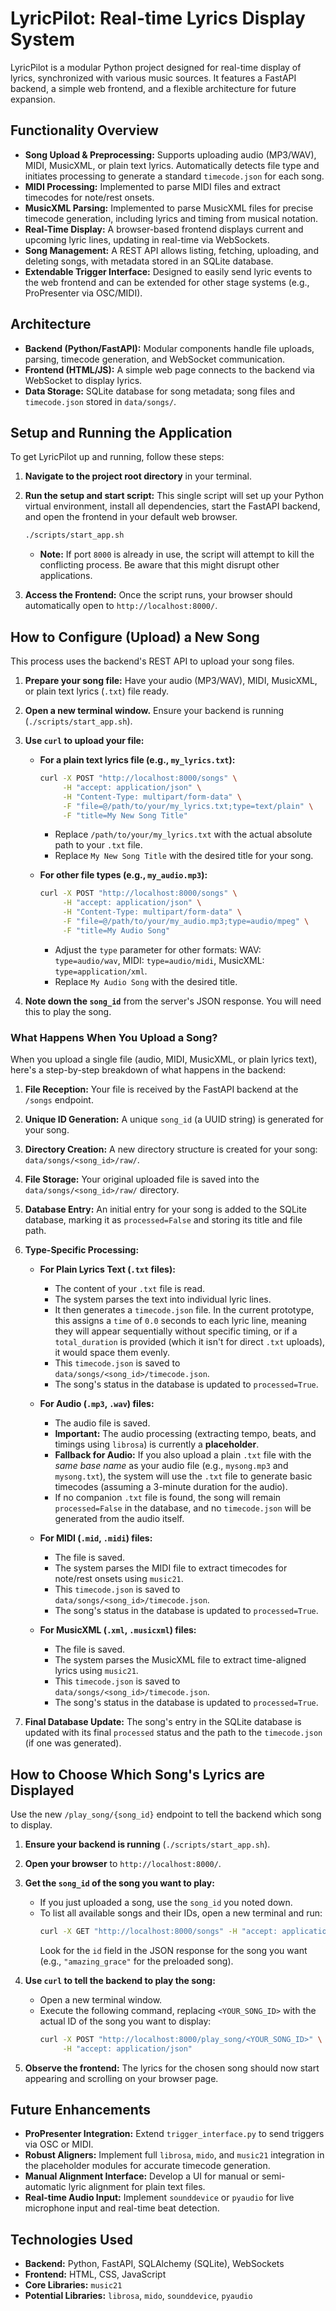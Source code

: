 # LyricPilot: Real-time Lyrics Display System

LyricPilot is a modular Python project designed for real-time display of lyrics, synchronized with various music sources. It features a FastAPI backend, a simple web frontend, and a flexible architecture for future expansion.

## Functionality Overview

-   **Song Upload & Preprocessing:** Supports uploading audio (MP3/WAV), MIDI, MusicXML, or plain text lyrics. Automatically detects file type and initiates processing to generate a standard `timecode.json` for each song.
-   **MIDI Processing:** Implemented to parse MIDI files and extract timecodes for note/rest onsets.
-   **MusicXML Parsing:** Implemented to parse MusicXML files for precise timecode generation, including lyrics and timing from musical notation.
-   **Real-Time Display:** A browser-based frontend displays current and upcoming lyric lines, updating in real-time via WebSockets.
-   **Song Management:** A REST API allows listing, fetching, uploading, and deleting songs, with metadata stored in an SQLite database.
-   **Extendable Trigger Interface:** Designed to easily send lyric events to the web frontend and can be extended for other stage systems (e.g., ProPresenter via OSC/MIDI).

## Architecture

-   **Backend (Python/FastAPI):** Modular components handle file uploads, parsing, timecode generation, and WebSocket communication.
-   **Frontend (HTML/JS):** A simple web page connects to the backend via WebSocket to display lyrics.
-   **Data Storage:** SQLite database for song metadata; song files and `timecode.json` stored in `data/songs/`.

## Setup and Running the Application

To get LyricPilot up and running, follow these steps:

1.  **Navigate to the project root directory** in your terminal.

2.  **Run the setup and start script:**
    This single script will set up your Python virtual environment, install all dependencies, start the FastAPI backend, and open the frontend in your default web browser.
    ```bash
    ./scripts/start_app.sh
    ```
    *   **Note:** If port `8000` is already in use, the script will attempt to kill the conflicting process. Be aware that this might disrupt other applications.

3.  **Access the Frontend:** Once the script runs, your browser should automatically open to `http://localhost:8000/`.

## How to Configure (Upload) a New Song

This process uses the backend's REST API to upload your song files.

1.  **Prepare your song file:** Have your audio (MP3/WAV), MIDI, MusicXML, or plain text lyrics (`.txt`) file ready.

2.  **Open a new terminal window.** Ensure your backend is running (`./scripts/start_app.sh`).

3.  **Use `curl` to upload your file:**

    *   **For a plain text lyrics file (e.g., `my_lyrics.txt`):**
        ```bash
        curl -X POST "http://localhost:8000/songs" \
             -H "accept: application/json" \
             -H "Content-Type: multipart/form-data" \
             -F "file=@/path/to/your/my_lyrics.txt;type=text/plain" \
             -F "title=My New Song Title"
        ```
        *   Replace `/path/to/your/my_lyrics.txt` with the actual absolute path to your `.txt` file.
        *   Replace `My New Song Title` with the desired title for your song.

    *   **For other file types (e.g., `my_audio.mp3`):**
        ```bash
        curl -X POST "http://localhost:8000/songs" \
             -H "accept: application/json" \
             -H "Content-Type: multipart/form-data" \
             -F "file=@/path/to/your/my_audio.mp3;type=audio/mpeg" \
             -F "title=My Audio Song"
        ```
        *   Adjust the `type` parameter for other formats: WAV: `type=audio/wav`, MIDI: `type=audio/midi`, MusicXML: `type=application/xml`.
        *   Replace `My Audio Song` with the desired title.

4.  **Note down the `song_id`** from the server's JSON response. You will need this to play the song.

### What Happens When You Upload a Song?

When you upload a single file (audio, MIDI, MusicXML, or plain lyrics text), here's a step-by-step breakdown of what happens in the backend:

1.  **File Reception:** Your file is received by the FastAPI backend at the `/songs` endpoint.
2.  **Unique ID Generation:** A unique `song_id` (a UUID string) is generated for your song.
3.  **Directory Creation:** A new directory structure is created for your song: `data/songs/<song_id>/raw/`.
4.  **File Storage:** Your original uploaded file is saved into the `data/songs/<song_id>/raw/` directory.
5.  **Database Entry:** An initial entry for your song is added to the SQLite database, marking it as `processed=False` and storing its title and file path.

6.  **Type-Specific Processing:**

    *   **For Plain Lyrics Text (`.txt` files):**
        *   The content of your `.txt` file is read.
        *   The system parses the text into individual lyric lines.
        *   It then generates a `timecode.json` file. In the current prototype, this assigns a `time` of `0.0` seconds to each lyric line, meaning they will appear sequentially without specific timing, or if a `total_duration` is provided (which it isn't for direct `.txt` uploads), it would space them evenly.
        *   This `timecode.json` is saved to `data/songs/<song_id>/timecode.json`.
        *   The song's status in the database is updated to `processed=True`.

    *   **For Audio (`.mp3`, `.wav`) files:**
        *   The audio file is saved.
        *   **Important:** The audio processing (extracting tempo, beats, and timings using `librosa`) is currently a **placeholder**.
        *   **Fallback for Audio:** If you also upload a plain `.txt` file with the *same base name* as your audio file (e.g., `mysong.mp3` and `mysong.txt`), the system will use the `.txt` file to generate basic timecodes (assuming a 3-minute duration for the audio).
        *   If no companion `.txt` file is found, the song will remain `processed=False` in the database, and no `timecode.json` will be generated from the audio itself.

    *   **For MIDI (`.mid`, `.midi`) files:**
        *   The file is saved.
        *   The system parses the MIDI file to extract timecodes for note/rest onsets using `music21`.
        *   This `timecode.json` is saved to `data/songs/<song_id>/timecode.json`.
        *   The song's status in the database is updated to `processed=True`.

    *   **For MusicXML (`.xml`, `.musicxml`) files:**
        *   The file is saved.
        *   The system parses the MusicXML file to extract time-aligned lyrics using `music21`.
        *   This `timecode.json` is saved to `data/songs/<song_id>/timecode.json`.
        *   The song's status in the database is updated to `processed=True`.

7.  **Final Database Update:** The song's entry in the SQLite database is updated with its final `processed` status and the path to the `timecode.json` (if one was generated).


## How to Choose Which Song's Lyrics are Displayed

Use the new `/play_song/{song_id}` endpoint to tell the backend which song to display.

1.  **Ensure your backend is running** (`./scripts/start_app.sh`).
2.  **Open your browser** to `http://localhost:8000/`.
3.  **Get the `song_id` of the song you want to play:**
    *   If you just uploaded a song, use the `song_id` you noted down.
    *   To list all available songs and their IDs, open a new terminal and run:
        ```bash
        curl -X GET "http://localhost:8000/songs" -H "accept: application/json"
        ```
        Look for the `id` field in the JSON response for the song you want (e.g., `"amazing_grace"` for the preloaded song).

4.  **Use `curl` to tell the backend to play the song:**
    *   Open a new terminal window.
    *   Execute the following command, replacing `<YOUR_SONG_ID>` with the actual ID of the song you want to display:
        ```bash
        curl -X POST "http://localhost:8000/play_song/<YOUR_SONG_ID>" \
             -H "accept: application/json"
        ```

5.  **Observe the frontend:** The lyrics for the chosen song should now start appearing and scrolling on your browser page.

## Future Enhancements

-   **ProPresenter Integration:** Extend `trigger_interface.py` to send triggers via OSC or MIDI.
-   **Robust Aligners:** Implement full `librosa`, `mido`, and `music21` integration in the placeholder modules for accurate timecode generation.
-   **Manual Alignment Interface:** Develop a UI for manual or semi-automatic lyric alignment for plain text files.
-   **Real-time Audio Input:** Implement `sounddevice` or `pyaudio` for live microphone input and real-time beat detection.

## Technologies Used

-   **Backend:** Python, FastAPI, SQLAlchemy (SQLite), WebSockets
-   **Frontend:** HTML, CSS, JavaScript
-   **Core Libraries:** `music21`
-   **Potential Libraries:** `librosa`, `mido`, `sounddevice`, `pyaudio`